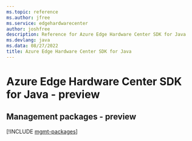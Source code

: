 ```yaml
---
ms.topic: reference
ms.author: jfree
ms.service: edgehardwarecenter
author: joshfree
description: Reference for Azure Edge Hardware Center SDK for Java
ms.devlang: java
ms.data: 08/27/2022
title: Azure Edge Hardware Center SDK for Java
---
```

# Azure Edge Hardware Center SDK for Java - preview

## Management packages - preview
[!INCLUDE [mgmt-packages](edge-hardware-center-mgmt-index.md)]
